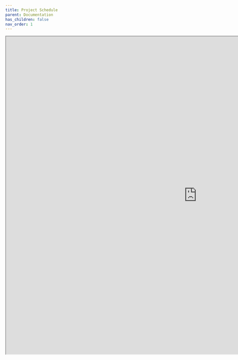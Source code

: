 ```yaml
---
title: Project Schedule
parent: Documentation
has_children: false
nav_order: 1
---
```


<iframe src="https://docs.google.com/spreadsheets/d/e/2PACX-1vRlTPKDh2KXaCc-7WVQhCp6dZdbqm-1l-Sgaldk-Qhb_Y50DULjJkfiya-tnMnSPjkwHvoJxX2cHAL_/pubhtml?gid=1214785776&amp;single=true&amp;widget=true&amp;range=B1:N43;headers=false" height="1000" width = "1200"></iframe>


